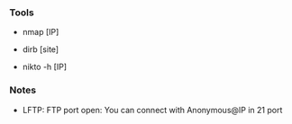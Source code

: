 ### Tools

* nmap [IP]

* dirb [site]

* nikto -h [IP]

### Notes
* LFTP: FTP port open: You can connect with Anonymous@IP in 21 port
